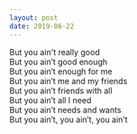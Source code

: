 ```yaml
---
layout: post
date: 2019-06-22
---
```


But you ain't really good  
But you ain’t good enough  
But you ain’t enough for me  
But you ain’t me and my friends  
But you ain’t friends with all  
But you ain’t all I need  
But you ain’t needs and wants  
But you ain’t, you ain’t, you ain’t  
